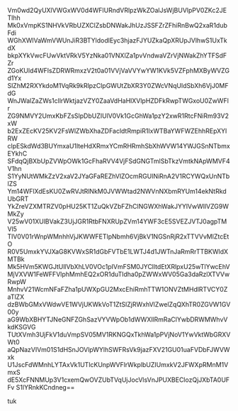 Vm0wd2QyUXlVWGxWV0d4WFlURndVRlpzWkZOalJsWjBUVlpPV0ZKc2JETlhh
Mk0xVmpKS1NHVkVRbUZXClZsbDNWakJhUzJSSFZrZFhiRnBwQ2xaR1dubFdi
WGhXWlVaWmVWUnJiR3BTYldodlEyc3hjazFJYUZkaQpXRUpJVlhwS1UxTkdX
bkpXYkVwcFUwVktVRkV5YzNka01VNXlZa1pvVndwaVZrVjNWakZhYTFSdFZr
ZGoKUld4WFlsZDRWRmxzV2t0a01VVjVaVVYwYW1KVk5VZFphMXByWVZGd1Yx
SlZhM2RXYkdoM1VqRk9kRlpzClpGWUtZbXR3Y0ZWcVNqUldSbXh6VjJ0MFdG
WnJWalZaZWs1cllrWktjazVZY0ZaaVdHaHlXVlpHZDFkRwpTWGxoU0ZwWFlr
ZG9NMVY2UmxKbFZsSlpDbUZIUlV0Vk1GcGhWa1pzY2xwR1RtcFNiRm93V2xW
b2ExZEcKV25KV2FsWlZWbXhaZDFacldtRmpiR1IxWTBaYWFWZEhhREpXYlRW
clpESkdWd3BUYmxaU1lteHdXRmxYCmRHRmhSbXhWVW14YWJGSnNTbmxEYkhC
SFdqQjBXbUpZVWpOWk1GcFhaRVV4VjFSdGNGTmlSbTkzVmtkNApWMVF4V1hn
S1YyNUtWMkZzV2xaV2JYaGFaREZhVlZOcmRGUlNiRnA2V1RCYWQxUnNTblZS
Ym14WFlXdEsKU0ZwRVJtRlNkM0JVWWtad2NWVnNXbmRYUm14ekNtRkdUbGRT
YkZreVZXMTRZV0pHU25KT1ZuQkVZbFZhClNGWXhWakJYYlVwWllVZG9WMkZy
V25wV01XUlBVakZ3UjJGR1RtbFNXRUpZVm14YWF3cE5SVEZJVTJ0agpTMVl5
TlV0V01rWnpWMnhhVjJKWWFETlpNbmh6VjBkV1NGSnRjR2xTTVVvMlZtcEtO
R0V5UmxkYVJXaG8KVWxSR1dGbFVTbE1LWTJ4d1JWTnJaRmRrTTBKWldXMTBk
Mk5HVm5KWGJtUllVbXhLV0VOc1pIVmFSM0JYClltdEtXRlpxU25wTlYwcEhV
MjVXVW1FeWFFVlphMmhEQ2xOR1duTldha0pZWWxWV05Ga3daRzlXTVVwRwpW
MnhvV21WcmNFaFZha1pUWXpGU2MxcEhiRmhTTW1ONVZtMHdlRTVCY0ZaTlZX
dzBWbGMxVWdwVE1WVjUKWkVoT1ZtSlZjRWxhVlZwelZqQXhTR0ZGVW1GV00y
aG9WbXBHYTJNeGNFZGhSazVYVWpOb1dWWXllRmRaClYwbDRWMWhvVkdKSGVG
TUtXVmh3UjFkV1duVmpSV05MV1RKNGQxTkhWa1pPVjNoV1YwVktWbGRXVWt0
aQpNazVIVm01S1dHSnJOVlpWYlhSWFRsVk9jazFXV21GU01uaFVDbFJWVWxk
U1JscFdWMnhLYTAxVk1UTlcKUnpWVFlrWkplbUZIUmxkV2JFWXpRMnM1VmxS
dE5XcFNNMUp3V1cxemQwOVZUbTVqUjJocVlsVnJPUXBEClozQjJXbTA0UFFv
S1lYRnkKCndneg==

tuk